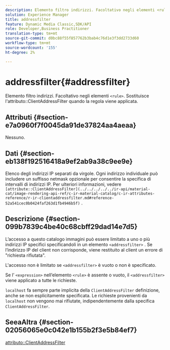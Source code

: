 ```yaml
---
description: Elemento filtro indirizzi. Facoltativo negli elementi <rule> . Sostituisce l'attributo ClientAddressFilter quando la regola viene applicata.
solution: Experience Manager
title: addressfilter
feature: Dynamic Media Classic,SDK/API
role: Developer,Business Practitioner
translation-type: tm+mt
source-git-commit: d0bc88f55f857762b3bab4c76d1e3f3dd2733d60
workflow-type: tm+mt
source-wordcount: '155'
ht-degree: 2%

---
```



# addressfilter{#addressfilter}

Elemento filtro indirizzi. Facoltativo negli elementi `<rule>`. Sostituisce l&#39;attributo::ClientAddressFilter quando la regola viene applicata.

## Attributi {#section-e7a0960f7f0045da91de37824aa4aeaa}

Nessuno.

## Dati {#section-eb138f192516418a9ef2ab9a38c9ee9e}

Elenco degli indirizzi IP separati da virgole. Ogni indirizzo individuale può includere un suffisso netmask opzionale per consentire la specifica di intervalli di indirizzi IP. Per ulteriori informazioni, vedere ` [attribute::ClientAddressFilter](../../../../../ir-api/material-cat/image-rendering-api-ref/c-ir-material-catalog/c-ir-attributes-reference/r-ir-clientaddressfilter.md#reference-52a541cec0b0424faf263d1fb4946b5f)` .

## Descrizione {#section-099b7839c4be40c68cbff29dad14e7d5}

L’accesso a questo catalogo immagini può essere limitato a uno o più indirizzi IP specifici specificandoli in un elemento `<addressfilter>` . Se l’indirizzo IP del client non corrisponde, viene restituito al client un errore di &quot;richiesta rifiutata&quot;.

L&#39;accesso non è limitato se `<addressfilter>` è vuoto o non è specificato.

Se l’ `<expression>` nell’elemento `<rule>` è assente o vuoto, il `<addressfilter>` viene applicato a tutte le richieste.

`localhost` fa sempre parte implicita della  `ClientAddressFilter` definizione, anche se non esplicitamente specificata. Le richieste provenienti da `localhost` non vengono mai rifiutate, indipendentemente dalla specifica `ClientAddressFilter`.

## SeeaAltra {#section-02056065e0c042e1b155b2f3e5b84ef7}

[attributo::ClientAddressFilter](../../../../../ir-api/material-cat/image-rendering-api-ref/c-ir-material-catalog/c-ir-attributes-reference/r-ir-clientaddressfilter.md#reference-52a541cec0b0424faf263d1fb4946b5f)
